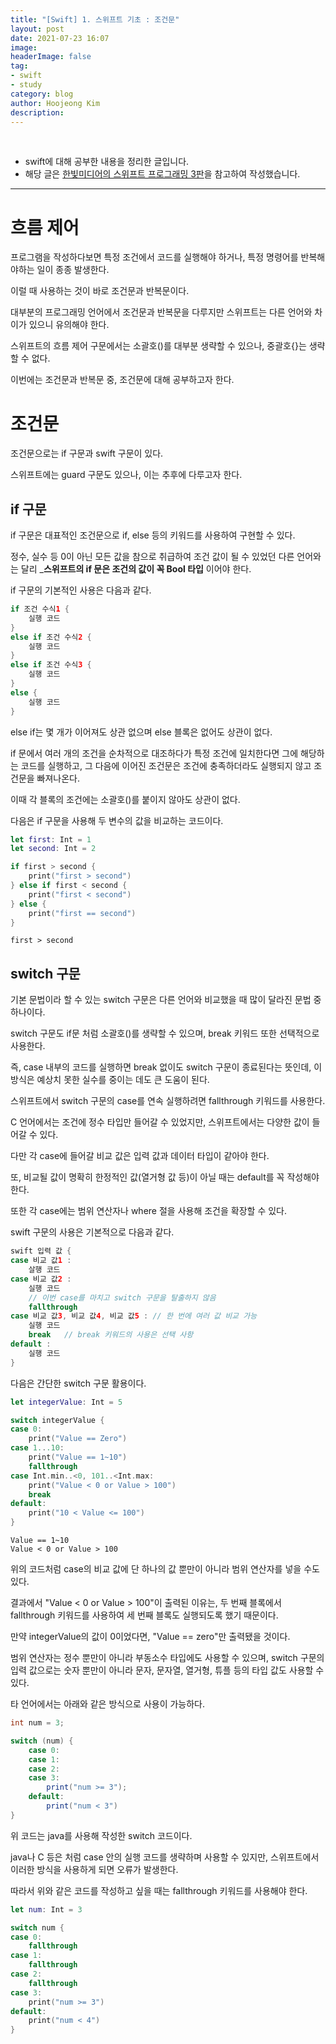 ```yaml
---
title: "[Swift] 1. 스위프트 기초 : 조건문"
layout: post
date: 2021-07-23 16:07
image: 
headerImage: false
tag:
- swift
- study
category: blog
author: Hoojeong Kim
description: 
---
```

<br/>

* swift에 대해 공부한 내용을 정리한 글입니다.
* 해당 글은 <a href="https://www.hanbit.co.kr/store/books/look.php?p_code=B9421379018" target="_blank">한빛미디어의 스위프트 프로그래밍 3판</a>을 참고하여 작성했습니다.

---

# 흐름 제어
프로그램을 작성하다보면 특정 조건에서 코드를 실행해야 하거나, 특정 명령어를 반복해야하는 일이 종종 발생한다.

이럴 때 사용하는 것이 바로 조건문과 반복문이다.

대부분의 프로그래밍 언어에서 조건문과 반복문을 다루지만 스위프트는 다른 언어와 차이가 있으니 유의해야 한다.

스위프트의 흐름 제어 구문에서는 소괄호()를 대부분 생략할 수 있으나, 중괄호{}는 생략할 수 없다.

이번에는 조건문과 반복문 중, 조건문에 대해 공부하고자 한다.

# 조건문
조건문으로는 if 구문과 swift 구문이 있다.

스위프트에는 guard 구문도 있으나, 이는 추후에 다루고자 한다.

## if 구문
if 구문은 대표적인 조건문으로 if, else 등의 키워드를 사용하여 구현할 수 있다.

정수, 실수 등 0이 아닌 모든 값을 참으로 취급하여 조건 값이 될 수 있었던 다른 언어와는 달리 ___스위프트의 if 문은 조건의 값이 꼭 Bool 타입__ 이어야 한다.

if 구문의 기본적인 사용은 다음과 같다.

```swift
if 조건 수식1 {
    실행 코드
}
else if 조건 수식2 {
    실행 코드
}
else if 조건 수식3 {
    실행 코드
}
else {
    실행 코드
}
```

else if는 몇 개가 이어져도 상관 없으며 else 블록은 없어도 상관이 없다.

if 문에서 여러 개의 조건을 순차적으로 대조하다가 특정 조건에 일치한다면 그에 해당하는 코드를 실행하고, 그 다음에 이어진 조건문은 조건에 충족하더라도 실행되지 않고 조건문을 빠져나온다.

이때 각 블록의 조건에는 소괄호()를 붙이지 않아도 상관이 없다.

다음은 if 구문을 사용해 두 변수의 값을 비교하는 코드이다.

```swift
let first: Int = 1
let second: Int = 2

if first > second {
    print("first > second")
} else if first < second {
    print("first < second")
} else {
    print("first == second")
}
```

```
first > second
```

## switch 구문
기본 문법이라 할 수 있는 switch 구문은 다른 언어와 비교했을 때 많이 달라진 문법 중 하나이다.

switch 구문도 if문 처럼 소괄호()를 생략할 수 있으며, break 키워드 또한 선택적으로 사용한다.

즉, case 내부의 코드를 실행하면 break 없이도 switch 구문이 종료된다는 뜻인데, 이 방식은 예상치 못한 실수를 중이는 데도 큰 도움이 된다.

스위프트에서 switch 구문의 case를 연속 실행하려면 fallthrough 키워드를 사용한다.

C 언어에서는 조건에 정수 타입만 들어갈 수 있었지만, 스위프트에서는 다양한 값이 들어갈 수 있다.

다만 각 case에 들어갈 비교 값은 입력 값과 데이터 타입이 같아야 한다.

또, 비교될 값이 명확히 한정적인 값(열거형 값 등)이 아닐 때는 default를 꼭 작성해야 한다.

또한 각 case에는 범위 연산자나 where 절을 사용해 조건을 확장할 수 있다.

swift 구문의 사용은 기본적으로 다음과 같다.

```swift
swift 입력 값 {
case 비교 값1 :
    살행 코드
case 비교 값2 :
    실행 코드
    // 이번 case를 마치고 switch 구문을 탈출하지 않음
    fallthrough
case 비교 값3, 비교 값4, 비교 값5 : // 한 번에 여러 값 비교 가능
    실행 코드
    break   // break 키워드의 사용은 선택 사항
default :
    실행 코드
}
```

다음은 간단한 switch 구문 활용이다.

```swift
let integerValue: Int = 5

switch integerValue {
case 0:
    print("Value == Zero")
case 1...10:
    print("Value == 1~10")
    fallthrough
case Int.min..<0, 101..<Int.max:
    print("Value < 0 or Value > 100")
    break
default:
    print("10 < Value <= 100")
}
```

```
Value == 1~10
Value < 0 or Value > 100
```

위의 코드처럼 case의 비교 값에 단 하나의 값 뿐만이 아니라 범위 연산자를 넣을 수도 있다.

결과에서 "Value < 0 or Value > 100"이 출력된 이유는, 두 번째 블록에서 fallthrough 키워드를 사용하여 세 번째 블록도 실행되도록 했기 때문이다.

만약 integerValue의 값이 0이었다면, "Value == zero"만 출력됐을 것이다.

범위 연산자는 정수 뿐만이 아니라 부동소수 타입에도 사용할 수 있으며, switch 구문의 입력 값으로는 숫자 뿐만이 아니라 문자, 문자열, 열거형, 튜플 등의 타입 값도 사용할 수 있다.

타 언어에서는 아래와 같은 방식으로 사용이 가능하다.

```java
int num = 3;

switch (num) {
    case 0:
    case 1:
    case 2:
    case 3:
        print("num >= 3");
    default:
        print("num < 3")
}
```
위 코드는 java를 사용해 작성한 switch 코드이다.

java나 C 등은 처럼 case 안의 실행 코드를 생략하며 사용할 수 있지만, 스위프트에서 이러한 방식을 사용하게 되면 오류가 발생한다.

따라서 위와 같은 코드를 작성하고 싶을 때는 fallthrough 키워드를 사용해야 한다.

```swift
let num: Int = 3

switch num {
case 0:
    fallthrough
case 1:
    fallthrough
case 2:
    fallthrough
case 3:
    print("num >= 3")
default:
    print("num < 4")
}
```
